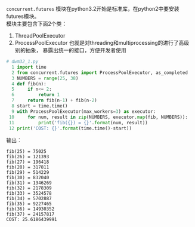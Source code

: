 ```concurrent.futures``` 模块在python3.2开始是标准库，在python2中要安装futures模块。  
模块主要包含下面2个类：
1. ThreadPoolExecutor
2. ProcessPoolExecutor
也就是对threading和multiprocessing的进行了高级别的抽象，
暴露出统一的接口，方便开发者使用  

```python
# dwm32_1.py
  1 import time
  2 from concurrent.futures import ProcessPoolExecutor, as_completed
  3 NUMBERS = range(25, 38)
  4 def fib(n):
  5     if n<= 2:
  6         return 1
  7     return fib(n-1) + fib(n-2)
  8 start = time.time()
  9 with ProcessPoolExecutor(max_workers=3) as executor:
 10     for num, result in zip(NUMBERS, executor.map(fib, NUMBERS)):
 11         print('fib({}) = {}'.format(num, result))
 12 print('COST: {}'.format(time.time()-start))
```
输出：
```
fib(25) = 75025
fib(26) = 121393
fib(27) = 196418
fib(28) = 317811
fib(29) = 514229
fib(30) = 832040
fib(31) = 1346269
fib(32) = 2178309
fib(33) = 3524578
fib(34) = 5702887
fib(35) = 9227465
fib(36) = 14930352
fib(37) = 24157817
COST: 25.6186439991
```
